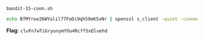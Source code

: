 `bandit-15-conn.sh`
```bash
echo BfMYroe26WYalil77FoDi9qh59eK5xNr | openssl s_client -quiet -connect localhost:30001
```
**Flag**: `cluFn7wTiGryunymYOu4RcffSxQluehd`